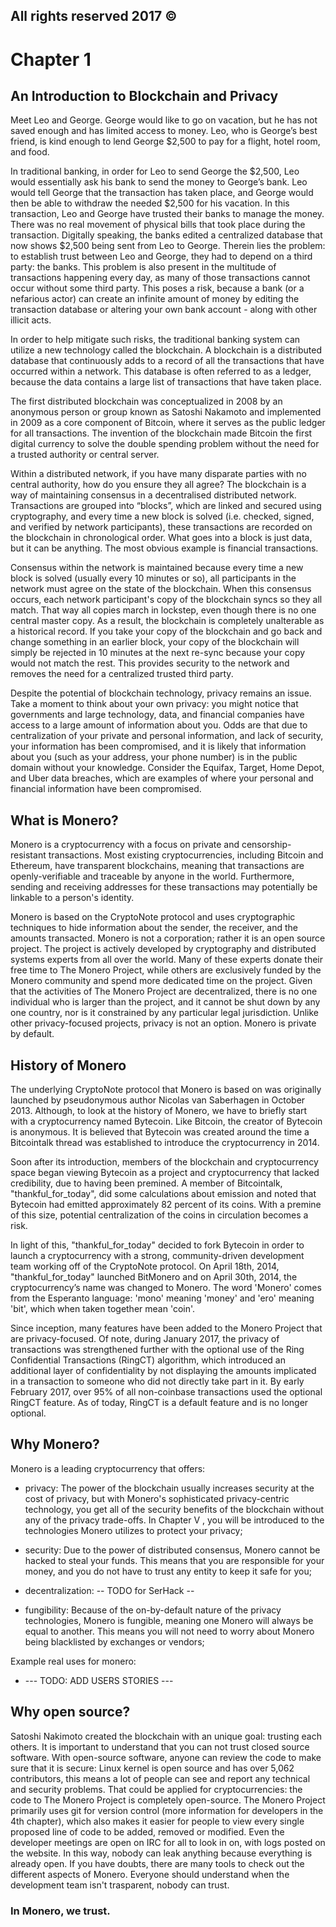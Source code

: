 ## All rights reserved 2017 ©

# Chapter 1

## An Introduction to Blockchain and Privacy

Meet Leo and George. George would like to go on vacation, but he has not saved enough and has limited access to money. Leo, who is George’s best friend, is kind enough to lend George $2,500 to pay for a flight, hotel room, and food. 

In traditional banking, in order for Leo to send George the $2,500, Leo would essentially ask his bank to send the money to George’s bank. Leo would tell George that the transaction has taken place, and George would then be able to withdraw the needed $2,500 for his vacation. In this transaction, Leo and George have trusted their banks to manage the money. 
There was no real movement of physical bills that took place during the transaction. Digitally speaking, the banks edited a centralized database that now shows $2,500 being sent from Leo to George. Therein lies the problem: to establish trust between Leo and George, they had to depend on a third party: the banks.  This problem is also present in the multitude of transactions happening every day, as many of those transactions cannot occur without some third party.  This poses a risk, because a bank (or a nefarious actor) can create an infinite amount of money by editing the transaction database or altering your own bank account - along with other illicit acts.

In order to help mitigate such risks, the traditional banking system can utilize a new technology called the blockchain. A blockchain is a distributed database that continuously adds to a record of all the transactions that have occurred within a network. This database is often referred to as a ledger, because the data contains a large list of transactions that have taken place.

The first distributed blockchain was conceptualized in 2008 by an anonymous person or group known as Satoshi Nakamoto and implemented in 2009 as a core component of Bitcoin, where it serves as the public ledger for all transactions. The invention of the blockchain made Bitcoin the first digital currency to solve the double spending problem without the need for a trusted authority or central server.

Within a distributed network, if you have many disparate parties with no central authority, how do you ensure they all agree?  The blockchain is a way of maintaining consensus in a decentralised distributed network. 
Transactions are grouped into “blocks”, which are linked and secured using cryptography, and every time a new block is solved (i.e. checked, signed, and verified by network participants), these transactions are recorded on the blockchain in chronological order. What goes into a block is just data, but it can be anything. The most obvious example is financial transactions.

Consensus within the network is maintained because every time a new block is solved (usually every 10 minutes or so), all participants in the network must agree on the state of the blockchain. When this consensus occurs, each network participant's copy of the blockchain syncs so they all match. That way all copies march in lockstep, even though there is no one central master copy. As a result, the blockchain is completely unalterable as a historical record. If you take your copy of the blockchain and go back and change something in an earlier block, your copy of the blockchain will simply be rejected in 10 minutes at the next re-sync because your copy would not match the rest.  This provides security to the network and removes the need for a centralized trusted third party. 


Despite the potential of blockchain technology, privacy remains an issue. Take a moment to think about your own privacy: you might notice that governments and large technology, data, and financial companies have access to a large amount of information about you. Odds are that due to centralization of your private and personal information, and lack of security, your information has been 
compromised, and it is likely that information about you (such as your address, your phone number) is in the public domain without your knowledge. Consider the Equifax, Target, Home Depot, and Uber data breaches, which are examples of where your personal and financial information have been compromised.

 
## What is Monero?

Monero is a cryptocurrency with a focus on private and censorship-resistant transactions. Most existing cryptocurrencies, including Bitcoin and Ethereum, have transparent blockchains, meaning that transactions are openly-verifiable and traceable by anyone in the world. Furthermore, sending and receiving addresses for these transactions may potentially be linkable to a person's identity.

 Monero is based on the CryptoNote protocol and uses cryptographic techniques to hide information about the sender, the receiver, and the amounts transacted. Monero is not a corporation; rather it is an open source project. The project is actively developed by cryptography and distributed systems experts from all over the world. 
Many of these experts donate their free time to The Monero Project, while others are exclusively funded by the Monero community and spend more dedicated time on the project. Given that the activities of The Monero Project are decentralized, there is no one individual who is larger than the project, and it cannot be shut down by any one country, nor is it constrained by any particular legal jurisdiction. Unlike other privacy-focused projects, privacy is not an option. Monero is private by default.

## History of Monero
The underlying CryptoNote protocol that Monero is based on was originally launched by pseudonymous author Nicolas van Saberhagen in October 2013. Although, to look at the history of Monero, we have to briefly start with a cryptocurrency named Bytecoin. Like Bitcoin, the creator of Bytecoin is anonymous. It is believed that Bytecoin was created around the time a Bitcointalk thread was established to introduce the cryptocurrency in 2014.


Soon after its introduction, members of the blockchain and cryptocurrency space began viewing Bytecoin as a project and cryptocurrency that lacked credibility, due to having been premined. A member of Bitcointalk, "thankful_for_today", did some calculations about emission and noted that Bytecoin had emitted approximately 82 percent of its coins. With a premine of this size, potential centralization of the coins in circulation becomes a risk.

In light of this, "thankful_for_today" decided to fork Bytecoin in order to launch a cryptocurrency with a strong, community-driven development team working off of the CryptoNote protocol. On April 18th, 2014, "thankful_for_today" launched BitMonero and on April 30th, 2014, the cryptocurrency’s name was changed to Monero.  The word 'Monero' comes from the Esperanto language: 'mono' meaning 'money' and 'ero' meaning 'bit', which when taken together mean 'coin'. 


Since inception, many features have been added to the Monero Project that are privacy-focused.  Of note, during January 2017, the privacy of transactions was strengthened further with the optional use of the Ring Confidential Transactions (RingCT) algorithm, which introduced an additional layer of confidentiality by not displaying the amounts implicated in a transaction to someone who did not directly take part in it. By early February 2017, over 95% of all non-coinbase transactions used the optional RingCT feature. As of today, RingCT is a default feature and is no longer optional.


## Why Monero?

Monero is a leading cryptocurrency that offers:
 
* privacy: The power of the blockchain usually increases security at the cost of privacy, but with Monero's sophisticated privacy-centric technology, you get all of the security benefits of the blockchain without any of the privacy trade-offs. In Chapter V , you will be introduced to the technologies Monero utilizes to protect your privacy;

* security: Due to the power of distributed consensus, Monero cannot be hacked to steal your funds. This means that you are responsible for your money, and you do not have to trust any entity to keep it safe for you;

* decentralization: -- TODO for SerHack --

* fungibility: Because of the on-by-default nature of the privacy technologies, Monero is fungible, meaning one Monero will always be equal to another. This means you will not need to worry about Monero being blacklisted by exchanges or vendors;

Example real uses for monero:

*   --- TODO: ADD USERS STORIES ---

## Why open source?

Satoshi Nakimoto created the blockchain with an unique goal: trusting each others. It is important to understand that you can not trust closed source software. With open-source software, anyone can review the code to make sure that it is secure: Linux kernel is open source and has over 5,062 contributors, this means a lot of people can see and report any technical and security problems.
That could be applied for cryptocurrencies: the code to The Monero Project is completely open-source. 
The Monero Project primarily uses git for version control (more information for developers in the 4th chapter), which also makes it easier for people to view every single proposed line of code to be added, removed or modified.
Even the developer meetings are open on IRC for all to look in on, with logs posted on the website. In this way, nobody can leak anything because everything is already open. If you have doubts, there are many tools to check out the different aspects of Monero. Everyone should understand when the development team isn't trasparent, nobody can trust.
 

### In Monero, we trust.

